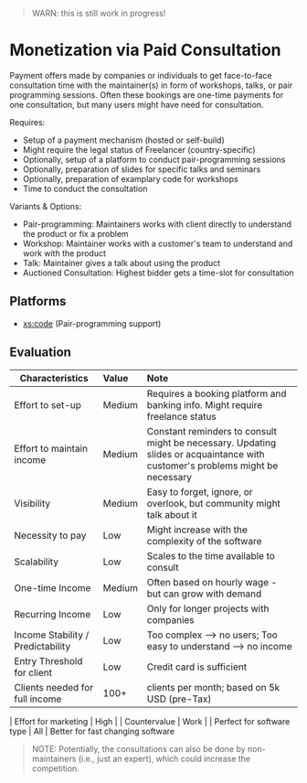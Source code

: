 > WARN: this is still work in progress!

# Monetization via Paid Consultation

Payment offers made by companies or individuals to get face-to-face consultation time with the maintainer(s) in form of workshops, talks, or pair programming sessions.
Often these bookings are one-time payments for one consultation, but many users might have need for consultation.

Requires:
* Setup of a payment mechanism (hosted or self-build)
* Might require the legal status of Freelancer (country-specific)
* Optionally, setup of a platform to conduct pair-programming sessions
* Optionally, preparation of slides for specific talks and seminars
* Optionally, preparation of examplary code for workshops
* Time to conduct the consultation

Variants & Options:
* Pair-programming: Maintainers works with client directly to understand the product or fix a problem
* Workshop: Maintainer works with a customer's team to understand and work with the product
* Talk: Maintainer gives a talk about using the product
* Auctioned Consultation: Highest bidder gets a time-slot for consultation

## Platforms
* [xs:code](https://xscode.com/) (Pair-programming support)

## Evaluation

| Characteristics                   | Value  | Note |
| --------------------------------- |:------ |:---- |
| Effort to set-up                  | Medium | Requires a booking platform and banking info. Might require freelance status
| Effort to maintain income         | Medium | Constant reminders to consult might be necessary. Updating slides or acquaintance with customer's problems might be necessary
| Visibility                        | Medium | Easy to forget, ignore, or overlook, but community might talk about it
| Necessity to pay                  | Low    | Might increase with the complexity of the software
| Scalability                       | Low    | Scales to the time available to consult
| One-time Income                   | Medium | Often based on hourly wage - but can grow with demand
| Recurring Income                  | Low    | Only for longer projects with companies
| Income Stability / Predictability | Low    | Too complex --> no users; Too easy to understand --> no income
| Entry Threshold for client        | Low    | Credit card is sufficient
| Clients needed for full income    | 100+   | clients per month; based on 5k USD (pre-Tax)

| Effort for marketing              | High   | 
| Countervalue                      | Work   | 
| Perfect for software type         | All    | Better for fast changing software

> NOTE: Potentially, the consultations can also be done by non-maintainers (i.e., just an expert), which could increase the competition.